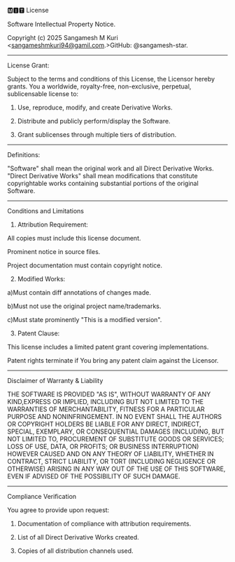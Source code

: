 🅼︎🅸︎🆃︎ License

Software Intellectual Property Notice.

Copyright (c) 2025 Sangamesh M Kuri <sangameshmkuri94@gamil.com.>GitHub: @sangamesh-star.

----

License Grant:

Subject to the terms and conditions of this License, the Licensor hereby grants. You a worldwide, royalty-free, non-exclusive, perpetual, sublicensable license
to:

1. Use, reproduce, modify, and create Derivative Works.


2. Distribute and publicly perform/display the Software.


3. Grant sublicenses through multiple tiers of distribution.

----

Definitions:

"Software" shall mean the original work and all Direct Derivative Works.
"Direct Derivative Works" shall mean modifications that constitute
copyrightable works containing substantial portions of the original Software.

-----


Conditions and Limitations

1. Attribution Requirement:

All copies must include this license document.

Prominent notice in source files.

Project documentation must contain copyright notice.



2. Modified Works:

a)Must contain diff annotations of changes made.

b)Must not use the original project name/trademarks.

c)Must state prominently "This is a modified version".



3. Patent Clause:

This license includes a limited patent grant covering implementations.

Patent rights terminate if You bring any patent claim against the Licensor.

-----


Disclaimer of Warranty & Liability

THE SOFTWARE IS PROVIDED "AS IS", WITHOUT WARRANTY OF ANY KIND,EXPRESS OR IMPLIED, INCLUDING BUT NOT LIMITED TO THE WARRANTIES OF MERCHANTABILITY, FITNESS FOR A PARTICULAR PURPOSE AND NONINFRINGEMENT. IN NO EVENT SHALL THE AUTHORS OR COPYRIGHT HOLDERS BE LIABLE FOR ANY DIRECT, INDIRECT, SPECIAL, EXEMPLARY, OR CONSEQUENTIAL DAMAGES (INCLUDING, BUT NOT LIMITED TO, PROCUREMENT OF SUBSTITUTE GOODS OR SERVICES; LOSS OF USE, DATA, OR PROFITS; OR BUSINESS INTERRUPTION) HOWEVER CAUSED AND ON ANY THEORY OF LIABILITY, WHETHER IN CONTRACT, STRICT LIABILITY, OR TORT (INCLUDING NEGLIGENCE OR OTHERWISE) ARISING IN ANY WAY OUT OF THE USE OF THIS SOFTWARE, EVEN IF ADVISED OF THE POSSIBILITY OF SUCH DAMAGE.

-----


Compliance Verification

You agree to provide upon request:

1. Documentation of compliance with attribution requirements.


2. List of all Direct Derivative Works created.


3. Copies of all distribution channels used.

